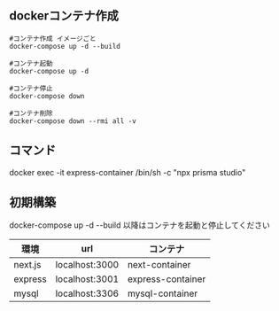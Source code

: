 ## dockerコンテナ作成
```
#コンテナ作成 イメージごと
docker-compose up -d --build

#コンテナ起動
docker-compose up -d 

#コンテナ停止
docker-compose down   

#コンテナ削除
docker-compose down --rmi all -v

``` 
## コマンド
docker exec -it express-container /bin/sh -c "npx prisma studio" 

## 初期構築
docker-compose up -d --build
以降はコンテナを起動と停止してください


| 環境 | url | コンテナ
| --- | --- | --- |
| next.js | localhost:3000 | next-container|
| express |localhost:3001  | express-container|
| mysql | localhost:3306 | mysql-container|

